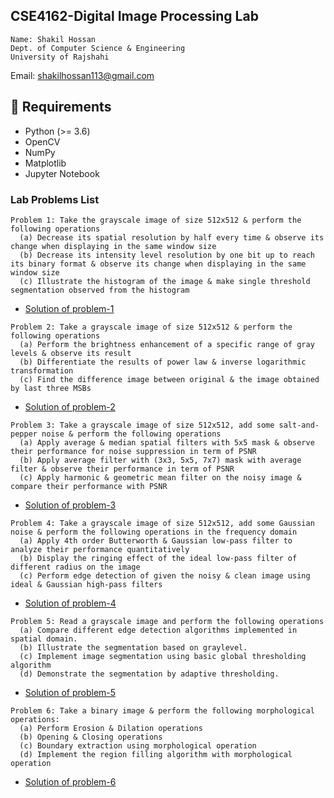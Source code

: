 ## CSE4162-Digital Image Processing Lab
    Name: Shakil Hossan
    Dept. of Computer Science & Engineering
    University of Rajshahi
  Email: shakilhossan113@gmail.com

  ## 🔧 Requirements

- Python (>= 3.6)
- OpenCV
- NumPy
- Matplotlib
- Jupyter Notebook

### Lab Problems List
    Problem 1: Take the grayscale image of size 512x512 & perform the following operations 
	  (a) Decrease its spatial resolution by half every time & observe its change when displaying in the same window size 
	  (b) Decrease its intensity level resolution by one bit up to reach its binary format & observe its change when displaying in the same window size 
	  (c) Illustrate the histogram of the image & make single threshold segmentation observed from the histogram
   - [Solution of problem-1](https://github.com/Shakil-RU/Shakil-RU-Digital-Image-Processing-Lab/tree/main/Problem%201-%20Resolution%2C%20Histogram%20%26%20Thresholding)
 
    Problem 2: Take a grayscale image of size 512x512 & perform the following operations
	  (a) Perform the brightness enhancement of a specific range of gray levels & observe its result
	  (b) Differentiate the results of power law & inverse logarithmic transformation
	  (c) Find the difference image between original & the image obtained by last three MSBs
   - [Solution of problem-2](https://github.com/Shakil-RU/Shakil-RU-Digital-Image-Processing-Lab/tree/main/Problem%202-%20Enhancements%20with%20Point%20Processing)
 
    Problem 3: Take a grayscale image of size 512x512, add some salt-and-pepper noise & perform the following operations 
	  (a) Apply average & median spatial filters with 5x5 mask & observe their performance for noise suppression in term of PSNR
	  (b) Apply average filter with (3x3, 5x5, 7x7) mask with average filter & observe their performance in term of PSNR 
	  (c) Apply harmonic & geometric mean filter on the noisy image & compare their performance with PSNR
   - [Solution of problem-3](https://github.com/Shakil-RU/Shakil-RU-Digital-Image-Processing-Lab/tree/main/Problem%203%20-%20Spatial%20Domain%20Smoothing%20Filters)
 
    Problem 4: Take a grayscale image of size 512x512, add some Gaussian noise & perform the following operations in the frequency domain  
	  (a) Apply 4th order Butterworth & Gaussian low-pass filter to analyze their performance quantitatively
	  (b) Display the ringing effect of the ideal low-pass filter of different radius on the image
	  (c) Perform edge detection of given the noisy & clean image using ideal & Gaussian high-pass filters
   - [Solution of problem-4](https://github.com/Shakil-RU/Shakil-RU-Digital-Image-Processing-Lab/tree/main/Problem%204%20-%20Filtering%20in%20Frequency%20Domain)
 
    Problem 5: Read a grayscale image and perform the following operations 
	  (a) Compare different edge detection algorithms implemented in spatial domain.
	  (b) Illustrate the segmentation based on graylevel.
	  (c) Implement image segmentation using basic global thresholding algorithm
   	  (d) Demonstrate the segmentation by adaptive thresholding.
   - [Solution of problem-5](https://github.com/Shakil-RU/Shakil-RU-Digital-Image-Processing-Lab/tree/main/Problem%205-%20Edge_Detection_and_Segmentation)
     
	Problem 6: Take a binary image & perform the following morphological operations:  
	  (a) Perform Erosion & Dilation operations 
	  (b) Opening & Closing operations 
	  (c) Boundary extraction using morphological operation
   	  (d) Implement the region filling algorithm with morphological operation
   - [Solution of problem-6](https://github.com/Shakil-RU/Shakil-RU-Digital-Image-Processing-Lab/tree/main/Problem%206-%20Morphological_Processing)
